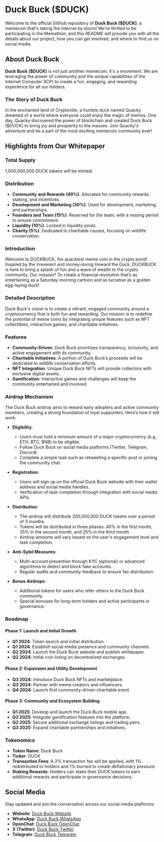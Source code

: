# Duck Buck ($DUCK)

Welcome to the official GitHub repository of **Duck Buck ($DUCK)**, a memecoin that's taking the internet by storm! We're thrilled to be participating in the Memethon, and this README will provide you with all the details about our project, how you can get involved, and where to find us on social media.

## About Duck Buck

**Duck Buck ($DUCK)** is not just another memecoin; it's a movement. We are leveraging the power of community and the unique capabilities of the Internet Computer (ICP) to create a fun, engaging, and rewarding experience for all our holders.

### The Story of Duck Buck

In the enchanted land of Cryptoville, a humble duck named Quacky dreamed of a world where everyone could enjoy the magic of memes. One day, Quacky discovered the power of blockchain and created Duck Buck ($DUCK) to bring joy and prosperity to the masses. Join Quacky's adventure and be a part of the most exciting memecoin community ever!

## Highlights from Our Whitepaper

### Total Supply

1,000,000,000 DUCK tokens will be minted.

### Distribution

- **Community and Rewards (40%)**: Allocated for community rewards, staking, and incentives.
- **Development and Marketing (30%)**: Used for development, marketing, and partnerships.
- **Founders and Team (15%)**: Reserved for the team, with a vesting period to ensure commitment.
- **Liquidity (10%)**: Locked in liquidity pools.
- **Charity (5%)**: Dedicated to charitable causes, focusing on wildlife conservation.

### Introduction

Welcome to DUCKBUCK, the quackiest meme coin in the crypto pond! Inspired by the irreverent and money-loving Howard the Duck, DUCKBUCK is here to bring a splash of fun and a wave of wealth to the crypto community. Our mission? To create a financial revolution that’s as entertaining as a Saturday morning cartoon and as lucrative as a golden egg-laying duck!

### Detailed Description

Duck Buck's vision is to create a vibrant, engaged community around a cryptocurrency that is both fun and rewarding. Our mission is to redefine the potential of meme coins by integrating unique features such as NFT collectibles, interactive games, and charitable initiatives.

### Features

- **Community-Driven**: Duck Buck prioritizes transparency, inclusivity, and active engagement with its community.
- **Charitable Initiatives**: A portion of Duck Buck’s proceeds will be dedicated to wildlife conservation efforts.
- **NFT Integration**: Unique Duck Buck NFTs will provide collectors with exclusive digital assets.
- **Gamification**: Interactive games and challenges will keep the community entertained and involved.

### Airdrop Mechanism

The Duck Buck airdrop aims to reward early adopters and active community members, creating a strong foundation of loyal supporters. Here’s how it will work:

- **Eligibility**:
  - Users must hold a minimum amount of a major cryptocurrency (e.g., ETH, BTC, BNB) to be eligible.
  - Follow Duck Buck on social media platforms (Twitter, Telegram, Discord).
  - Complete a simple task such as retweeting a specific post or joining the community chat.

- **Registration**:
  - Users will sign up on the official Duck Buck website with their wallet address and social media handles.
  - Verification of task completion through integration with social media APIs.

- **Distribution**:
  - The airdrop will distribute 200,000,000 DUCK tokens over a period of 3 months.
  - Tokens will be distributed in three phases: 40% in the first month, 35% in the second month, and 25% in the third month.
  - Airdrop amounts will vary based on the user's engagement level and task completion.

- **Anti-Sybil Measures**:
  - Multi-account prevention through KYC (optional) or advanced algorithms to detect and block fake accounts.
  - Regular audits and community feedback to ensure fair distribution.

- **Bonus Airdrops**:
  - Additional tokens for users who refer others to the Duck Buck community.
  - Special bonuses for long-term holders and active participants in governance.

### Roadmap

#### Phase 1: Launch and Initial Growth
- **Q1 2024**: Token launch and initial distribution.
- **Q1 2024**: Establish social media presence and community channels.
- **Q2 2024**: Launch the Duck Buck website and publish whitepaper.
- **Q2 2024**: Initial coin listing on decentralized exchanges.

#### Phase 2: Expansion and Utility Development
- **Q3 2024**: Introduce Duck Buck NFTs and marketplace.
- **Q3 2024**: Partner with meme creators and influencers.
- **Q4 2024**: Launch first community-driven charitable event.

#### Phase 3: Community and Ecosystem Building
- **Q1 2025**: Develop and launch the Duck Buck mobile app.
- **Q2 2025**: Integrate gamification features into the platform.
- **Q2 2025**: Secure additional exchange listings and trading pairs.
- **Q3 2025**: Expand charitable partnerships and initiatives.

### Tokenomics

- **Token Name**: Duck Buck
- **Ticker**: DUCK
- **Transaction Fees**: A 2% transaction fee will be applied, with 1% redistributed to holders and 1% burned to create deflationary pressure.
- **Staking Rewards**: Holders can stake their DUCK tokens to earn additional rewards and participate in governance decisions.

## Social Media

Stay updated and join the conversation across our social media platforms:
- **Website**: [Duck Buck Website](https://y5yya-zqaaa-aaaam-acsea-cai.icp0.io)
- **WhatsApp**: [Duck Buck WhatsApp](https://whatsapp.com/channel/0029VaiDlQy0QeabrRw5PC1i)
- **OpenChat**: [Duck Buck OpenChat](https://oc.app/community/o2v7k-oiaaa-aaaar-bhniq-cai/channel/326505419467174551431198504783034942192)
- **X (Twitter)**: [Duck Buck Twitter](https://x.com/THEDUCKBUCK)
- **Telegram**: [Duck Buck Telegram](https://t.me/+yn1RoXfbJO0xOGM0)

